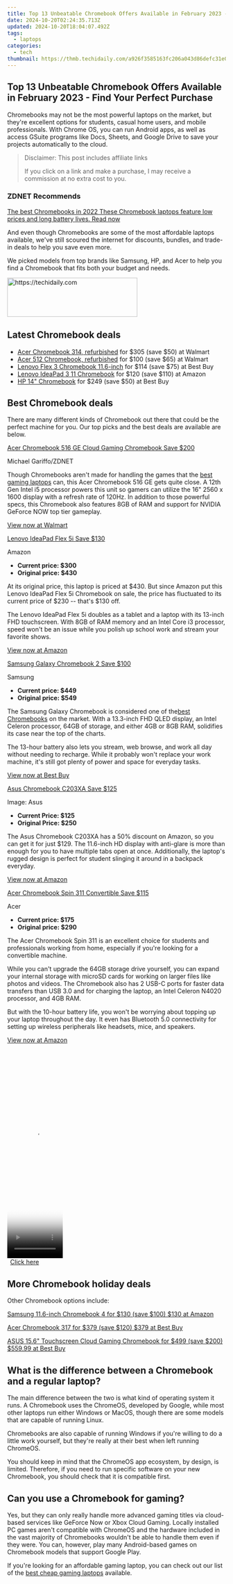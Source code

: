 ```yaml
---
title: Top 13 Unbeatable Chromebook Offers Available in February 2023 - Find Your Perfect Purchase
date: 2024-10-20T02:24:35.713Z
updated: 2024-10-20T18:04:07.492Z
tags:
  - laptops
categories:
  - tech
thumbnail: https://thmb.techidaily.com/a926f3585163fc206a043d86defc31e04aa0b8209e0df21f919437f2401fbd1a.jpg
---
```


## Top 13 Unbeatable Chromebook Offers Available in February 2023 - Find Your Perfect Purchase

Chromebooks may not be the most powerful laptops on the market, but they're excellent options for students, casual home users, and mobile professionals. With Chrome OS, you can run Android apps, as well as access GSuite programs like Docs, Sheets, and Google Drive to save your projects automatically to the cloud. 

>  Disclaimer: This post includes affiliate links
>
>  If you click on a link and make a purchase, I may receive a commission at no extra cost to you.
>

### **ZDNET** Recommends

[The best Chromebooks in 2022 These Chromebook laptops feature low prices and long battery lives.  Read now](https://www.zdnet.com/article/best-chromebook-laptop/)

And even though Chromebooks are some of the most affordable laptops available, we've still scoured the internet for discounts, bundles, and trade-in deals to help you save even more. 

We picked models from top brands like Samsung, HP, and Acer to help you find a Chromebook that fits both your budget and needs.

<!-- affiliate ads begin -->
<a href="https://laganoo.pxf.io/c/5597632/1657396/16446" target="_top" id="1657396">
  <img src="//a.impactradius-go.com/display-ad/16446-1657396" border="0" alt="https://techidaily.com" width="300" height="90"/>
</a>
<img height="0" width="0" src="https://laganoo.pxf.io/i/5597632/1657396/16446" style="position:absolute;visibility:hidden;" border="0" />
<!-- affiliate ads end -->

## **Latest Chromebook deals**

* [Acer Chromebook 314, refurbished](https://goto.walmart.com/c/5597632/565706/9383?sharedid=zdnet&partnerpropertyid=1980086&u=https%3A%2F%2Fwww.walmart.com%2Fip%2FAcer-Chromebook-314-14-FHD-Laptop-Intel-Celeron-4GB-RAM-64GB-HD-Chrome-OS-Silver-CB314-1H-C884%2F889641877&subId1=zd-__COM_CLICK_ID__-dtp) for $305 (save $50) at Walmart
* [Acer 512 Chromebook, refurbished](https://buy.geni.us/Proxy.ashx?TSID=368250&GR%5FURL=https%3A%2F%2Fwww.amazon.com%2FAcer-Chromebook-R853TNA-P1WU-Touchscreen-Convertible%2Fdp%2FB09L59PXKR%2F%3Ftag%3Dzd-buy-button-20%26ascsubtag%3D%5F%5FCOM%5FCLICK%5FID%5F%5F%7C04bd8e95-0dd3-45dc-b76a-e7f99db9a650%7Cdtp&dtb=1) for $100 (save $65) at Walmart
* [Lenovo Flex 3 Chromebook 11.6-inch](https://shop-links.co/link/?url=https%3A%2F%2Fwww.bestbuy.com%2Fsite%2Flenovo-flex-3-chromebook-11-6-hd-touch-screen-laptop-celeron-n4020-4gb-64gb-emmc-abyss-blue%2F6500336.p%3FacampID%3D0%26ar%3D1792768286281924095%26cmp%3DRMX%26irclickid%3DWSgVkSw0VxyNRqG3iHyDTyiwUkA0Lm0tW3lLW80%26irgwc%3D1%26loc%3DNarrativ%26mpid%3D376373%26nrtv_cid%3D2a9e2c4aa1f484f2df7db55eafb9352fed67c686b0f2f78c8588270d181b0a90%26ref%3D198%26skuId%3D6500336%26utm_source%3Dnarrativ&publisher_slug=itechdaily19598&exclusive=1) for $114 (save $75) at Best Buy
* [Lenovo IdeaPad 3 11 Chromebook](https://buy.geni.us/Proxy.ashx?TSID=368250&GR%5FURL=https%3A%2F%2Fwww.amazon.com%2FLenovo-Chromebook-Processor-Graphics-82BA0003US%2Fdp%2FB087YW8FQB%2F%3Ftag%3Dzd-buy-button-20%26ascsubtag%3D%5F%5FCOM%5FCLICK%5FID%5F%5F%7C04bd8e95-0dd3-45dc-b76a-e7f99db9a650%7Cdtp&dtb=1) for $120 (save $110) at Amazon
* [HP 14" Chromebook](https://shop-links.co/link/?url=https%3A%2F%2Fwww.bestbuy.com%2Fsite%2Fhp-14-chromebook-intel-celeron-4gb-memory-64gb-emmc-modern-gray%2F6513217.p%3F&publisher_slug=itechdaily19598&exclusive=1) for $249 (save $50) at Best Buy

## **Best Chromebook deals**

There are many different kinds of Chromebook out there that could be the perfect machine for you. Our top picks and the best deals are available are below.

[Acer Chromebook 516 GE Cloud Gaming Chromebook Save $200](https://goto.walmart.com/c/5597632/568844/9383?veh=aff&sourceid=imp_000011112222333344&u=https%3A%2F%2Fwww.walmart.com%2Fip%2F1414639532&subId1=zd-__COM_CLICK_ID__-dtp) 

Michael Gariffo/ZDNET

Though Chromebooks aren't made for handling the games that the [best gaming laptops](https://www.zdnet.com/article/best-gaming-laptop/) can, this Acer Chromebook 516 GE gets quite close. A 12th Gen Intel i5 processor powers this unit so gamers can utilize the 16" 2560 x 1600 display with a refresh rate of 120Hz. In addition to those powerful specs, this Chromebook also features 8GB of RAM and support for NVIDIA GeForce NOW top tier gameplay.

[View now at Walmart](https://goto.walmart.com/c/5597632/568844/9383?veh=aff&sourceid=imp_000011112222333344&u=https%3A%2F%2Fwww.walmart.com%2Fip%2F1414639532&subId1=zd-__COM_CLICK_ID__-dtp) 

[Lenovo IdeaPad Flex 5i Save $130](https://buy.geni.us/Proxy.ashx?TSID=368250&GR%5FURL=https%3A%2F%2Fwww.amazon.com%2Fdp%2FB09RNCN3YV%3FlinkCode%3Dogi%26th%3D1%26psc%3D1%26tag%3Dzd-buy-button-20%26ascsubtag%3D%5F%5FCOM%5FCLICK%5FID%5F%5F%7C04bd8e95-0dd3-45dc-b76a-e7f99db9a650%7Cdtp&dtb=1) 

Amazon

* **Current price: $300**
* **Original price: $430**

At its original price, this laptop is priced at $430\. But since Amazon put this Lenovo IdeaPad Flex 5i Chromebook on sale, the price has fluctuated to its current price of $230 -- that's $130 off.

The Lenovo IdeaPad Flex 5i doubles as a tablet and a laptop with its 13-inch FHD touchscreen. With 8GB of RAM memory and an Intel Core i3 processor, speed won't be an issue while you polish up school work and stream your favorite shows.

[View now at Amazon](https://buy.geni.us/Proxy.ashx?TSID=368250&GR%5FURL=https%3A%2F%2Fwww.amazon.com%2Fdp%2FB09RNCN3YV%3FlinkCode%3Dogi%26th%3D1%26psc%3D1%26tag%3Dzd-buy-button-20%26ascsubtag%3D%5F%5FCOM%5FCLICK%5FID%5F%5F%7C04bd8e95-0dd3-45dc-b76a-e7f99db9a650%7Cdtp&dtb=1) 

[Samsung Galaxy Chromebook 2 Save $100](https://shop-links.co/link/?url=https%3A%2F%2Fwww.bestbuy.com%2Fsite%2Fsamsung-galaxy-chromebook-2-13-3-qled-touch-screen-intel-celeron-4gb-memory-64gb-emmc-mercury-gray%2F6450561.p%3F&publisher_slug=itechdaily19598&exclusive=1) 

Samsung

* **Current price: $449**
* **Original price: $549**

The Samsung Galaxy Chromebook is considered one of the[best Chromebooks](https://www.zdnet.com/article/best-chromebook-laptop/) on the market. With a 13.3-inch FHD QLED display, an Intel Celeron processor, 64GB of storage, and either 4GB or 8GB RAM, solidifies its case near the top of the charts.

The 13-hour battery also lets you stream, web browse, and work all day without needing to recharge. While it probably won't replace your work machine, it's still got plenty of power and space for everyday tasks.

[View now at Best Buy](https://shop-links.co/link/?url=https%3A%2F%2Fwww.bestbuy.com%2Fsite%2Fsamsung-galaxy-chromebook-2-13-3-qled-touch-screen-intel-celeron-4gb-memory-64gb-emmc-mercury-gray%2F6450561.p%3F&publisher_slug=itechdaily19598&exclusive=1) 

[Asus Chromebook C203XA Save $125](https://buy.geni.us/Proxy.ashx?TSID=368250&GR%5FURL=https%3A%2F%2Fwww.amazon.com%2Fdp%2FB07YXZ1CP3%3Ftag%3Dzd-buy-button-20%26ascsubtag%3D%5F%5FCOM%5FCLICK%5FID%5F%5F%7C04bd8e95-0dd3-45dc-b76a-e7f99db9a650%7Cdtp&dtb=1) 

Image: Asus

* **Current Price: $125**
* **Original Price: $250**

The Asus Chromebook C203XA has a 50% discount on Amazon, so you can get it for just $129\. The 11.6-inch HD display with anti-glare is more than enough for you to have multiple tabs open at once. Additionally, the laptop's rugged design is perfect for student slinging it around in a backpack everyday. 

[View now at Amazon](https://buy.geni.us/Proxy.ashx?TSID=368250&GR%5FURL=https%3A%2F%2Fwww.amazon.com%2Fdp%2FB07YXZ1CP3%3Ftag%3Dzd-buy-button-20%26ascsubtag%3D%5F%5FCOM%5FCLICK%5FID%5F%5F%7C04bd8e95-0dd3-45dc-b76a-e7f99db9a650%7Cdtp&dtb=1) 

[Acer Chromebook Spin 311 Convertible Save $115](https://buy.geni.us/Proxy.ashx?TSID=368250&GR%5FURL=https%3A%2F%2Fwww.amazon.com%2FAcer-Chromebook-Spin-311-CP311-2H-C7QD%2Fdp%2FB086MBQKH2%3Ftag%3Dzd-buy-button-20%26ascsubtag%3D%5F%5FCOM%5FCLICK%5FID%5F%5F%7C04bd8e95-0dd3-45dc-b76a-e7f99db9a650%7Cdtp&dtb=1) 

Acer

* **Current price: $175**
* **Original price: $290**

The Acer Chromebook Spin 311 is an excellent choice for students and professionals working from home, especially if you're looking for a convertible machine. 

While you can't upgrade the 64GB storage drive yourself, you can expand your internal storage with microSD cards for working on larger files like photos and videos. The Chromebook also has 2 USB-C ports for faster data transfers than USB 3.0 and for charging the laptop, an Intel Celeron N4020 processor, and 4GB RAM.

But with the 10-hour battery life, you won't be worrying about topping up your laptop throughout the day. It even has Bluetooth 5.0 connectivity for setting up wireless peripherals like headsets, mice, and speakers.

[View now at Amazon](https://buy.geni.us/Proxy.ashx?TSID=368250&GR%5FURL=https%3A%2F%2Fwww.amazon.com%2FAcer-Chromebook-Spin-311-CP311-2H-C7QD%2Fdp%2FB086MBQKH2%3Ftag%3Dzd-buy-button-20%26ascsubtag%3D%5F%5FCOM%5FCLICK%5FID%5F%5F%7C04bd8e95-0dd3-45dc-b76a-e7f99db9a650%7Cdtp&dtb=1) 

<!-- affiliate ads begin -->
<span id="1993647">
					<video width="128" height="480" style="cursor:pointer"
           poster="//a.impactradius-go.com/display-clicktoplayimage/1993647.png"
           onclick="if(!this.playClicked){this.play();this.setAttribute('controls',true);this.playClicked=true;}">
	   <source src="//a.impactradius-go.com/display-ad/22993-1993647">
	   <img src="//a.impactradius-go.com/display-clicktoplayimage/1993647.png" style="border: none; height: 100%; width: 100%; object-fit: contain">
	</video>
	<div style="width:80px;text-align:center"><a href="javascript:window.open(decodeURIComponent('https%3A%2F%2Fhomestyler.sjv.io%2Fc%2F5597632%2F1993647%2F22993'), '_blank');void(0);">Click here</a></div>
</span>
<img height="0" width="0" src="https://imp.pxf.io/i/5597632/1993647/22993" style="position:absolute;visibility:hidden;" border="0" />
<!-- affiliate ads end -->

## **More Chromebook holiday deals**

Other Chromebook options include: 

[Samsung 11.6-inch Chromebook 4 for $130 (save $100) $130 at Amazon](https://buy.geni.us/Proxy.ashx?TSID=368250&GR%5FURL=https%3A%2F%2Fwww.amazon.com%2FSamsung-Chromebook-Celeron-Processor-Gigabit%2Fdp%2FB07XQQTVS3%2F%3Ftag%3Dzd-buy-button-20%26ascsubtag%3D%5F%5FCOM%5FCLICK%5FID%5F%5F%7C04bd8e95-0dd3-45dc-b76a-e7f99db9a650%7Cdtp&dtb=1)

[Acer Chromebook 317 for $379 (save $120) $379 at Best Buy](https://shop-links.co/link/?url=https%3A%2F%2Fwww.bestbuy.com%2Fsite%2Facer-acer-chromebook-317-laptop-17-3-fhd-ips-touch-display-intel-pentium-silver-n6000-processor-8gb-lpddr4x-64gb-emmc-wifi6%2F6470349.p%3F&publisher%5Fslug=zdnet&article%5Fname=the%2013%20best%20chromebook%20deals%20right%20now%3A%20february%202023&article%5Furl=https%3A%2F%2Fwww.zdnet.com%2Farticle%2Fchromebook-deals%2F&exclusive=1&u1=zd-%5F%5FCOM%5FCLICK%5FID%5F%5F-dtp)

[ASUS 15.6" Touchscreen Cloud Gaming Chromebook for $499 (save $200) $559.99 at Best Buy](https://shop-links.co/link/?url=https%3A%2F%2Fbestbuy.7tiv.net%2Fc%2F376373%2F633495%2F10014%3Fprodsku%3D6512609%26u%3Dhttp%253A%252F%252Fwww.bestbuy.com%252Fsite%252F-%252F6512609.p%253Fcmp%253DRMX&publisher%5Fslug=zdnet&article%5Fname=the%2013%20best%20chromebook%20deals%20right%20now%3A%20february%202023&article%5Furl=https%3A%2F%2Fwww.zdnet.com%2Farticle%2Fchromebook-deals%2F&exclusive=1&u1=zd-%5F%5FCOM%5FCLICK%5FID%5F%5F-dtp)

## What is the difference between a Chromebook and a regular laptop?

The main difference between the two is what kind of operating system it runs. A Chromebook uses the ChromeOS, developed by Google, while most other laptops run either Windows or MacOS, though there are some models that are capable of running Linux. 

Chromebooks are also capable of running Windows if you're willing to do a little work yourself, but they're really at their best when left running ChromeOS.

You should keep in mind that the ChromeOS app ecosystem, by design, is limited. Therefore, if you need to run specific software on your new Chromebook, you should check that it is compatible first.

## Can you use a Chromebook for gaming?

Yes, but they can only really handle more advanced gaming titles via cloud-based services like GeForce Now or Xbox Cloud Gaming. Locally installed PC games aren't compatible with ChromeOS and the hardware included in the vast majority of Chromebooks wouldn't be able to handle them even if they were. You can, however, play many Android-based games on Chromebook models that support Google Play.

If you're looking for an affordable gaming laptop, you can check out our list of the [best cheap gaming laptops](https://www.zdnet.com/article/best-budget-gaming-laptop/) available. 

<!-- affiliate ads begin -->
<span id="1793213">
					<video width="864" height="1296" style="cursor:pointer"
           poster="//a.impactradius-go.com/display-clicktoplayimage/1793213.png"
           onclick="if(!this.playClicked){this.play();this.setAttribute('controls',true);this.playClicked=true;}">
	   <source src="//a.impactradius-go.com/display-ad/19135-1793213">
	   <img src="//a.impactradius-go.com/display-clicktoplayimage/1793213.png" style="border: none; height: 100%; width: 100%; object-fit: contain">
	</video>
	<div style="width:540px;text-align:center"><a href="javascript:window.open(decodeURIComponent('https%3A%2F%2Ftinyland.pxf.io%2Fc%2F5597632%2F1793213%2F19135'), '_blank');void(0);">Click here</a></div>
</span>
<img height="0" width="0" src="https://imp.pxf.io/i/5597632/1793213/19135" style="position:absolute;visibility:hidden;" border="0" />
<!-- affiliate ads end -->

## Are there any drawbacks when using a Chromebook?

The biggest disadvantage of Chromebooks compared to other kinds of laptops is their low RAM and storage capacities. Most cap out at maybe 16GB of RAM (which is soldered in place so you can't upgrade it yourself) and at 128GB of storage. Though many Chromebooks have permanently installed 32 or 64GB eMMC storage cards, it is possible to find models equipped with a 128GB SSD; but since their processors aren't very powerful either, 128GB is about all they can support for storage, so you can't really upgrade the hard drive yourself either.

However, if you're looking for a laptop your kids can use for schoolwork or just something to be able to watch Netflix and browse the web on, they're a perfectly suitable option. 

<!-- affiliate ads begin -->
<a href="https://imp.i357552.net/c/5597632/857865/11832" target="_top" id="857865">
  <img src="//a.impactradius-go.com/display-ad/11832-857865" border="0" alt="https://techidaily.com" width="728" height="90"/>
</a>
<img height="0" width="0" src="https://imp.i357552.net/i/5597632/857865/11832" style="position:absolute;visibility:hidden;" border="0" />
<!-- affiliate ads end -->

## What are the best deals this March 2023?

ZDNET experts split out the latest and greatest deals for you below.

### **March 2023 deals by retailer**

* [The best Amazon deals](https://www.zdnet.com/article/amazon-deals/)
* [The best Walmart deals](https://www.zdnet.com/article/walmart-deals/)
* [Top deals at Best Buy](https://www.zdnet.com/article/best-buy-deals/)
* [The best AT&T deals](https://www.zdnet.com/article/att-deals/)
* [The best Verizon deals](https://www.zdnet.com/article/verizon-deals/)

### **March 2023 deals by brand**

* [The best Apple deals](https://www.zdnet.com/article/apple-deals/)
* [The best Samsung deals](https://www.zdnet.com/article/samsung-deals/)
* [The best Dell deals](http://zdnet.com/article/dell-deals/)

### **March 2023 deals by category**

* [The best gaming laptop deals](https://www.zdnet.com/article/gaming-laptop-deals/)
* [The best AirPods deals](https://www.zdnet.com/article/airpods-deals/)
* [The best headphone deals](https://www.zdnet.com/article/headphone-deals/)
* [The best laptop deals](https://www.zdnet.com/article/laptop-deals/)
* [The best monitor deals](https://www.zdnet.com/home-and-office/monitor-deals/)
* [The best robot vacuum deals](https://www.zdnet.com/home-and-office/robot-vacuum-deals/)
* [The best phone deals](https://www.zdnet.com/article/smartphone-deals/)
* [The best iPhone deals](https://www.zdnet.com/article/iphone-deals/)
* [The best tablet deals](https://www.zdnet.com/article/tablet-deals/)
* [The best iPad deals](https://www.zdnet.com/article/ipad-deals/)
* [The best iPad Pro deals](https://www.zdnet.com/article/ipad-pro-deals/)
* [The best TV deals](https://www.zdnet.com/home-and-office/home-entertainment/tv-deals/)
* [The best security camera deals](https://www.zdnet.com/home-and-office/smart-home/security-camera-deals/)
* [The best Amazon security camera deals: Ring and Bling](https://www.zdnet.com/home-and-office/smart-home/amazon-security-camera-deals/)
* [The best power station deals](https://www.zdnet.com/article/power-station-deals/)
* [The best Apple Watch deals](https://www.zdnet.com/article/apple-watch-deals/)
* [The best Chromebook deals](https://www.zdnet.com/article/chromebook-deals/)

#### Newsletters

ZDNET Recommends

ZDNET saves you time and money by delivering the best products and tech deals to your inbox every week.

 Subscribe

[See all](https://www.zdnet.com/newsletters/)

Interested in the latest tech deals and reviews? Subscribe to the [ZDNet Recommends newsletter](https://www.zdnet.com/newsletters/) and let our expert reviewers scour the internet for only the top products, services, and deals for you. 

#### **ZDNET** Recommends

[The best smartwatches you can buy: Apple, Samsung, Google, and more compared](https://www.zdnet.com/article/best-smartwatch/ "The best smartwatches you can buy: Apple, Samsung, Google, and more compared")

[The 5 best VPN services (and tips to choose the right one for you)](https://www.zdnet.com/article/best-vpn/ "The 5 best VPN services (and tips to choose the right one for you)")

[The best Android phones you can buy (including a surprise pick)](https://www.zdnet.com/article/best-android-phone/ "The best Android phones you can buy (including a surprise pick)")

[The best robot vacuum and mop combos (and if they're worth the money)](https://www.zdnet.com/article/best-robot-vacuum-mop/ "The best robot vacuum and mop combos (and if they're worth the money)")

* [The best smartwatches you can buy: Apple, Samsung, Google, and more compared](https://www.zdnet.com/article/best-smartwatch/ "The best smartwatches you can buy: Apple, Samsung, Google, and more compared")
* [The 5 best VPN services (and tips to choose the right one for you)](https://www.zdnet.com/article/best-vpn/ "The 5 best VPN services (and tips to choose the right one for you)")
* [The best Android phones you can buy (including a surprise pick)](https://www.zdnet.com/article/best-android-phone/ "The best Android phones you can buy (including a surprise pick)")
* [The best robot vacuum and mop combos (and if they're worth the money)](https://www.zdnet.com/article/best-robot-vacuum-mop/ "The best robot vacuum and mop combos (and if they're worth the money)")

<ins class="adsbygoogle"
     style="display:block"
     data-ad-format="autorelaxed"
     data-ad-client="ca-pub-7571918770474297"
     data-ad-slot="1223367746"></ins>

<ins class="adsbygoogle"
     style="display:block"
     data-ad-client="ca-pub-7571918770474297"
     data-ad-slot="8358498916"
     data-ad-format="auto"
     data-full-width-responsive="true"></ins>

<span class="atpl-alsoreadstyle">Also read:</span>
<div><ul>
<li><a href="https://instagram-clips.techidaily.com/new-in-2024-elevate-your-instagram-strategy-with-expert-analytical-software/"><u>[New] In 2024, Elevate Your Instagram Strategy with Expert Analytical Software</u></a></li>
<li><a href="https://instagram-videos.techidaily.com/updated-in-2024-syncopated-shots-picking-the-best-music-for-social-media/"><u>[Updated] In 2024, Syncopated Shots Picking the Best Music for Social Media</u></a></li>
<li><a href="https://extra-skills.techidaily.com/updated-melody-matters-10-must-hear-sources-for-podcast-beginnings/"><u>[Updated] Melody Matters 10 Must-Hear Sources for Podcast Beginnings</u></a></li>
<li><a href="https://extra-lessons.techidaily.com/2024-approved-cheap-and-effective-action-cam-picks-top-6-list/"><u>2024 Approved Cheap and Effective ACTION Cam Picks – Top 6 List</u></a></li>
<li><a href="https://hardware-reviews.techidaily.com/asus-rt-ax57-go-wi-fi-6-mini-router-evaluation-the-ideal-travelers-internet-solution/"><u>Asus RT-AX57 Go Wi-Fi 6 Mini Router Evaluation: The Ideal Traveler's Internet Solution</u></a></li>
<li><a href="https://hardware-reviews.techidaily.com/in-depth-analysis-of-cutting-edge-computing-by-toms-hardware-experts/"><u>In-Depth Analysis of Cutting-Edge Computing by Tom's Hardware Experts</u></a></li>
<li><a href="https://hardware-reviews.techidaily.com/mastering-electronics-choices-with-toms-detailed-hardware-analysis/"><u>Mastering Electronics Choices with Tom's Detailed Hardware Analysis</u></a></li>
<li><a href="https://win-howtos.techidaily.com/resolved-windows-failed-to-link-with-the-system-event-notification-services/"><u>Resolved: Windows Failed to Link with the System Event Notification Services</u></a></li>
<li><a href="https://extra-approaches.techidaily.com/sky-eyes-on-the-action-dji-phantom-pro-vs-gopro-fusion-for-2024/"><u>Sky Eyes on the Action DJi Phantom Pro VS GoPro Fusion for 2024</u></a></li>
<li><a href="https://hardware-reviews.techidaily.com/taking-pc-performance-to-the-next-level-with-crucials-pro-overclocking-ddr5-c36-ram-2x16gb-detailed-insights-and-benchmarks/"><u>Taking PC Performance to the Next Level with Crucial's Pro Overclocking DDR5 C36 RAM (2X16GB) - Detailed Insights & Benchmarks</u></a></li>
<li><a href="https://hardware-reviews.techidaily.com/toms-tech-reviews-in-depth-gadget-analysis/"><u>Tom's Tech Reviews: In-Depth Gadget Analysis</u></a></li>
</ul></div>

